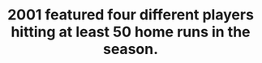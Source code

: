 ---
title:      
  - 2001 featured four different players hitting at least 50 home runs in the season.
secondary:
  - Barry Bonds (73), Sammy Sosa (64), Luis Gonzalez (57), and Alex Rodriguez (52).
reference:
---